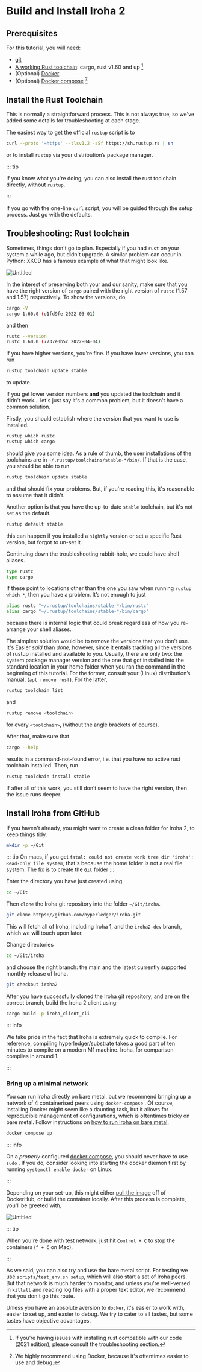 # Build and Install Iroha 2

## Prerequisites

For this tutorial, you will need:

- [git](https://githowto.com/)
- [A working Rust toolchain](https://www.rust-lang.org/learn/get-started):
  cargo, rust v1.60 and up [^1]
- (Optional) [Docker](https://docs.docker.com/get-docker/)
- (Optional) [Docker compose](https://docs.docker.com/compose/) [^2]

[^1]:
    If you’re having issues with installing rust compatible with our code
    (2021 edition), please consult the troubleshooting section.

[^2]:
    We highly recommend using Docker, because it's oftentimes easier to use
    and debug.

## Install the Rust Toolchain

This is normally a straightforward process. This is not always true, so
we've added some details for troubleshooting at each stage.

The easiest way to get the official `rustup` script is to

```bash
curl --proto '=https' --tlsv1.2 -sSf https://sh.rustup.rs | sh
```

or to install `rustup` via your distribution’s package manager.

::: tip

If you know what you're doing, you can also install the rust toolchain
directly, without `rustup`.

:::

If you go with the one-line `curl` script, you will be guided through the
setup process. Just go with the defaults.

## Troubleshooting: Rust toolchain

Sometimes, things don't go to plan. Especially if you had `rust` on your
system a while ago, but didn't upgrade. A similar problem can occur in
Python: XKCD has a famous example of what that might look like.

<div class="flex justify-center">

<!-- FIXME untitled -->

![Untitled](/img/install-troubles.png)

</div>

In the interest of preserving both your and our sanity, make sure that you
have the right version of `cargo` paired with the right version of `rustc`
(1.57 and 1.57) respectively. To show the versions, do

```bash
cargo -V
cargo 1.60.0 (d1fd9fe 2022-03-01)
```

and then

```bash
rustc --version
rustc 1.60.0 (7737e0b5c 2022-04-04)
```

If you have higher versions, you're fine. If you have lower versions, you
can run

```bash
rustup toolchain update stable
```

to update.

If you get lower version numbers **and** you updated the toolchain and it
didn't work… let's just say it's a common problem, but it doesn't have a
common solution.

Firstly, you should establish where the version that you want to use is
installed.

```bash
rustup which rustc
rustup which cargo
```

should give you some idea. As a rule of thumb, the user installations of
the toolchains are in `~/.rustup/toolchains/stable-*/bin/`. If that is the
case, you should be able to run

```bash
rustup toolchain update stable
```

and that should fix your problems. But, if you're reading this, it's
reasonable to assume that it didn't.

Another option is that you have the up-to-date `stable` toolchain, but it's
not set as the default.

```bash
rustup default stable
```

this can happen if you installed a `nightly` version or set a specific Rust
version, but forgot to un-set it.

Continuing down the troubleshooting rabbit-hole, we could have shell
aliases.

```bash
type rustc
type cargo
```

If these point to locations other than the one you saw when running
`rustup which *`, then you have a problem. It’s not enough to just

```bash
alias rustc "~/.rustup/toolchains/stable-*/bin/rustc"
alias cargo "~/.rustup/toolchains/stable-*/bin/cargo"
```

because there is internal logic that could break regardless of how you
re-arrange your shell aliases.

The simplest solution would be to remove the versions that you don’t use.
It's Easier _said_ than _done_, however, since it entails tracking all the
versions of rustup installed and available to you. Usually, there are only
two: the system package manager version and the one that got installed into
the standard location in your home folder when you ran the command in the
beginning of this tutorial. For the former, consult your (Linux)
distribution’s manual, (`apt remove rust`). For the latter,

```bash
rustup toolchain list
```

and

```bash
rustup remove <toolchain>
```

for every `<toolchain>`, (without the angle brackets of course).

After that, make sure that

```bash
cargo --help
```

results in a command-not-found error, i.e. that you have no active rust
toolchain installed. Then, run

```bash
rustup toolchain install stable
```

If after all of this work, you still don’t seem to have the right version,
then the issue runs deeper.

## Install Iroha from GitHub

If you haven't already, you might want to create a clean folder for Iroha
2, to keep things tidy.

```bash
mkdir -p ~/Git
```

::: tip On macs, if you get
`fatal: could not create work tree dir 'iroha': Read-only file system`,
that's because the home folder is not a real file system. The fix is to
create the `Git` folder :::

Enter the directory you have just created using

```bash
cd ~/Git
```

Then `clone` the Iroha git repository into the folder `~/Git/iroha`.

```bash
git clone https://github.com/hyperledger/iroha.git
```

This will fetch all of Iroha, including Iroha 1, and the `iroha2-dev`
branch, which we will touch upon later.

Change directories

```bash
cd ~/Git/iroha
```

and choose the right branch: the main and the latest currently supported
monthly release of Iroha.

```bash
git checkout iroha2
```

After you have successfully cloned the Iroha git repository, and are on the
correct branch, build the Iroha 2 client using:

```bash
cargo build -p iroha_client_cli
```

::: info

We take pride in the fact that Iroha is extremely quick to compile. For
reference, compiling hyperledger/substrate takes a good part of ten minutes
to compile on a modern M1 machine. Iroha, for comparison compiles in
around 1.

:::

### Bring up a minimal network

You can run Iroha directly on bare metal, but we recommend bringing up a
network of 4 containerised peers using `docker-compose` . Of course,
installing Docker might seem like a daunting task, but it allows for
reproducible management of configurations, which is oftentimes tricky on
bare metal. Follow instructions on
[how to run Iroha on bare metal](/guide/advanced/running-iroha-on-bare-metal).

```bash
docker compose up
```

::: info

On a _properly_ configured
[docker compose](https://docs.docker.com/engine/install/linux-postinstall/),
you should never have to use `sudo` . If you do, consider looking into
starting the docker dæmon first by running `systemctl enable docker` on
Linux.

:::

Depending on your set-up, this might either
[pull the image](https://hub.docker.com/r/hyperledger/iroha2/tags) off of
DockerHub, or build the container locally. After this process is complete,
you'll be greeted with,

<!-- Please rename file and add an appropriate label to it -->
<!-- TODO maybe use ASCIINEMA here? -->

![Untitled](/img/install-cli.png)

::: tip

When you're done with test network, just hit `Control + C` to stop the
containers (`^ + C` on Mac).

:::

As we said, you can also try and use the bare metal script. For testing we
use `scripts/test_env.sh setup`, which will also start a set of Iroha
peers. But that network is much harder to monitor, and unless you're
well-versed in `killall` and reading log files with a proper text editor,
we recommend that you don't go this route.

Unless you have an absolute aversion to `docker`, it's easier to work with,
easier to set up, and easier to debug. We try to cater to all tastes, but
some tastes have objective advantages.

